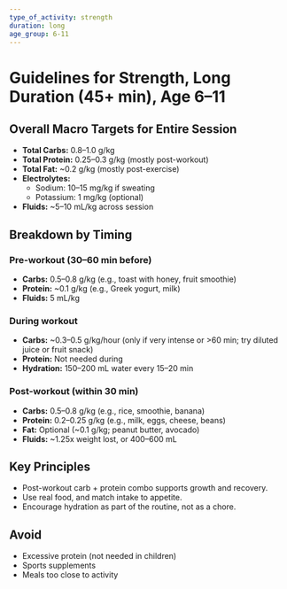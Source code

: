 ```yaml
---
type_of_activity: strength
duration: long
age_group: 6-11
---
```


# Guidelines for Strength, Long Duration (45+ min), Age 6–11

## Overall Macro Targets for Entire Session

-   **Total Carbs:** 0.8–1.0 g/kg
-   **Total Protein:** 0.25–0.3 g/kg (mostly post-workout)
-   **Total Fat:** ~0.2 g/kg (mostly post-exercise)
-   **Electrolytes:**
    -   Sodium: 10–15 mg/kg if sweating
    -   Potassium: 1 mg/kg (optional)
-   **Fluids:** ~5–10 mL/kg across session

## Breakdown by Timing

### Pre-workout (30–60 min before)

-   **Carbs:** 0.5–0.8 g/kg (e.g., toast with honey, fruit smoothie)
-   **Protein:** ~0.1 g/kg (e.g., Greek yogurt, milk)
-   **Fluids:** 5 mL/kg

### During workout

-   **Carbs:** ~0.3–0.5 g/kg/hour (only if very intense or >60 min; try diluted juice or fruit snack)
-   **Protein:** Not needed during
-   **Hydration:** 150–200 mL water every 15–20 min

### Post-workout (within 30 min)

-   **Carbs:** 0.5–0.8 g/kg (e.g., rice, smoothie, banana)
-   **Protein:** 0.2–0.25 g/kg (e.g., milk, eggs, cheese, beans)
-   **Fat:** Optional (~0.1 g/kg; peanut butter, avocado)
-   **Fluids:** ~1.25x weight lost, or 400–600 mL

## Key Principles

-   Post-workout carb + protein combo supports growth and recovery.
-   Use real food, and match intake to appetite.
-   Encourage hydration as part of the routine, not as a chore.

## Avoid

-   Excessive protein (not needed in children)
-   Sports supplements
-   Meals too close to activity
